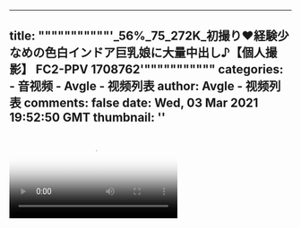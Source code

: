 
---
title: """""""""""'_56%_75_272K_初撮り❤️経験少なめの色白インドア巨乳娘に大量中出し♪【個人撮影】 FC2-PPV 1708762'"""""""""""
categories: 
    - 音视频
    - Avgle - 视频列表
author: Avgle - 视频列表
comments: false
date: Wed, 03 Mar 2021 19:52:50 GMT
thumbnail: ''
---

<div>   
<video controls loop poster="https://static-clst.avgle.com/videos/tmb15/496047/1.jpg" src="https://static-clst.avgle.com/videos/tmb15/496047/preview.mp4"></video>  
</div>
            